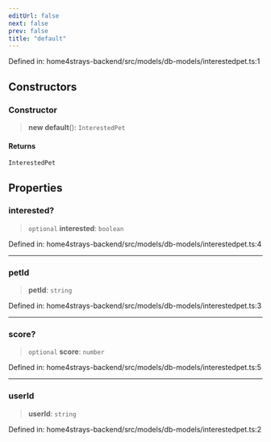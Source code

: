 ```yaml
---
editUrl: false
next: false
prev: false
title: "default"
---
```


Defined in: home4strays-backend/src/models/db-models/interestedpet.ts:1

## Constructors

### Constructor

> **new default**(): `InterestedPet`

#### Returns

`InterestedPet`

## Properties

### interested?

> `optional` **interested**: `boolean`

Defined in: home4strays-backend/src/models/db-models/interestedpet.ts:4

***

### petId

> **petId**: `string`

Defined in: home4strays-backend/src/models/db-models/interestedpet.ts:3

***

### score?

> `optional` **score**: `number`

Defined in: home4strays-backend/src/models/db-models/interestedpet.ts:5

***

### userId

> **userId**: `string`

Defined in: home4strays-backend/src/models/db-models/interestedpet.ts:2
